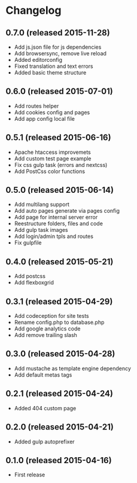 # Changelog

## 0.7.0 (released 2015-11-28)
* Add js.json file for js dependencies
* Add browsersync, remove live reload
* Added editorconfig
* Fixed translation and text errors
* Added basic theme structure

## 0.6.0 (released 2015-07-01)
* Add routes helper
* Add cookies config and pages
* Add app config local file

## 0.5.1 (released 2015-06-16)

* Apache htaccess improvemets
* Add custom test page example
* Fix css gulp task (errors and nextcss)
* Add PostCss color functions

## 0.5.0 (released 2015-06-14)

* Add multilang support
* Add auto pages generate via pages config
* Add page for internal server error
* Reestructure folders, files and code
* Add gulp task images
* Add login/admin tpls and routes
* Fix gulpfile

## 0.4.0 (released 2015-05-21)

* Add postcss
* Add flexboxgrid

## 0.3.1 (released 2015-04-29)

* Add codeception for site tests
* Rename config.php to database.php
* Add google analytics code
* Add remove trailing slash

## 0.3.0 (released 2015-04-28)

* Add mustache as template engine dependency
* Add default metas tags

## 0.2.1 (released 2015-04-24)

* Added 404 custom page

## 0.2.0 (released 2015-04-21)

* Added gulp autoprefixer

## 0.1.0 (released 2015-04-16)

* First release
